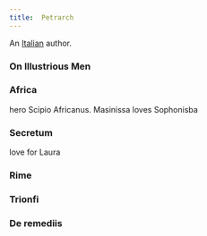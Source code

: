 ```yaml
---
title:  Petrarch
---
```


An [Italian](../index.html) author.

### On Illustrious Men

### Africa

hero Scipio Africanus. Masinissa loves Sophonisba

### Secretum

love for Laura

### Rime

### Trionfi

### De remediis
